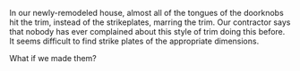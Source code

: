 In our newly-remodeled house, almost all of the tongues of the doorknobs hit the trim, instead of the strikeplates, marring the trim. Our contractor says that nobody has ever complained about this style of trim doing this before. It seems difficult to find strike plates of the appropriate dimensions.

What if we made them?